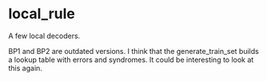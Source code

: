 # local_rule

A few local decoders.

BP1 and BP2 are outdated versions.
I think that the generate_train_set builds a lookup table with errors and syndromes. It could be interesting to look at this again.
